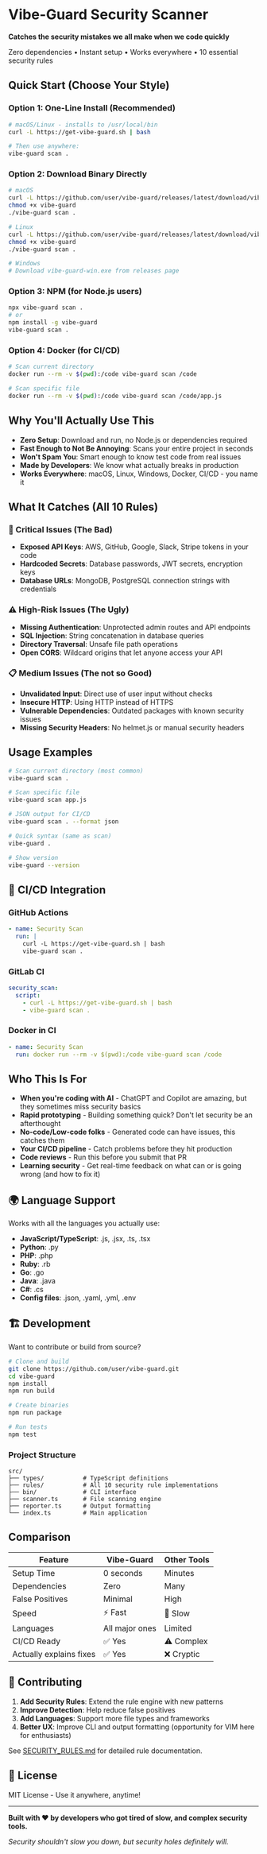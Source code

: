 #  Vibe-Guard Security Scanner

**Catches the security mistakes we all make when we code quickly**

Zero dependencies • Instant setup • Works everywhere • 10 essential security rules

##  Quick Start (Choose Your Style)

### Option 1: One-Line Install (Recommended)
```bash
# macOS/Linux - installs to /usr/local/bin
curl -L https://get-vibe-guard.sh | bash

# Then use anywhere:
vibe-guard scan .
```

### Option 2: Download Binary Directly
```bash
# macOS
curl -L https://github.com/user/vibe-guard/releases/latest/download/vibe-guard-macos -o vibe-guard
chmod +x vibe-guard
./vibe-guard scan .

# Linux
curl -L https://github.com/user/vibe-guard/releases/latest/download/vibe-guard-linux -o vibe-guard
chmod +x vibe-guard
./vibe-guard scan .

# Windows
# Download vibe-guard-win.exe from releases page
```

### Option 3: NPM (for Node.js users)
```bash
npx vibe-guard scan .
# or
npm install -g vibe-guard
vibe-guard scan .
```

### Option 4: Docker (for CI/CD)
```bash
# Scan current directory
docker run --rm -v $(pwd):/code vibe-guard scan /code

# Scan specific file
docker run --rm -v $(pwd):/code vibe-guard scan /code/app.js
```

##  Why You'll Actually Use This

- **Zero Setup**: Download and run, no Node.js or dependencies required
- **Fast Enough to Not Be Annoying**: Scans your entire project in seconds
- **Won't Spam You**: Smart enough to know test code from real issues
- **Made by Developers**: We know what actually breaks in production
- **Works Everywhere**: macOS, Linux, Windows, Docker, CI/CD - you name it

##  What It Catches (All 10 Rules)

### 🚨 Critical Issues (The Bad)
- **Exposed API Keys**: AWS, GitHub, Google, Slack, Stripe tokens in your code
- **Hardcoded Secrets**: Database passwords, JWT secrets, encryption keys
- **Database URLs**: MongoDB, PostgreSQL connection strings with credentials

### ⚠️ High-Risk Issues (The Ugly)
- **Missing Authentication**: Unprotected admin routes and API endpoints
- **SQL Injection**: String concatenation in database queries
- **Directory Traversal**: Unsafe file path operations
- **Open CORS**: Wildcard origins that let anyone access your API

### 📋 Medium Issues (The not so Good)
- **Unvalidated Input**: Direct use of user input without checks
- **Insecure HTTP**: Using HTTP instead of HTTPS
- **Vulnerable Dependencies**: Outdated packages with known security issues
- **Missing Security Headers**: No helmet.js or manual security headers

## Usage Examples

```bash
# Scan current directory (most common)
vibe-guard scan .

# Scan specific file
vibe-guard scan app.js

# JSON output for CI/CD
vibe-guard scan . --format json

# Quick syntax (same as scan)
vibe-guard .

# Show version
vibe-guard --version
```

## 🔧 CI/CD Integration

### GitHub Actions
```yaml
- name: Security Scan
  run: |
    curl -L https://get-vibe-guard.sh | bash
    vibe-guard scan .
```

### GitLab CI
```yaml
security_scan:
  script:
    - curl -L https://get-vibe-guard.sh | bash
    - vibe-guard scan .
```

### Docker in CI
```yaml
- name: Security Scan
  run: docker run --rm -v $(pwd):/code vibe-guard scan /code
```

## Who This Is For

- **When you're coding with AI** - ChatGPT and Copilot are amazing, but they sometimes miss security basics
- **Rapid prototyping** - Building something quick? Don't let security be an afterthought
- **No-code/Low-code folks** - Generated code can have issues, this catches them
- **Your CI/CD pipeline** - Catch problems before they hit production
- **Code reviews** - Run this before you submit that PR
- **Learning security** - Get real-time feedback on what can or is going wrong (and how to fix it)

## 🌍 Language Support

Works with all the languages you actually use:
- **JavaScript/TypeScript**: .js, .jsx, .ts, .tsx
- **Python**: .py
- **PHP**: .php
- **Ruby**: .rb
- **Go**: .go
- **Java**: .java
- **C#**: .cs
- **Config files**: .json, .yaml, .yml, .env

## 🏗️ Development

Want to contribute or build from source?

```bash
# Clone and build
git clone https://github.com/user/vibe-guard.git
cd vibe-guard
npm install
npm run build

# Create binaries
npm run package

# Run tests
npm test
```

### Project Structure
```
src/
├── types/           # TypeScript definitions
├── rules/           # All 10 security rule implementations
├── bin/             # CLI interface
├── scanner.ts       # File scanning engine
├── reporter.ts      # Output formatting
└── index.ts         # Main application
```

## Comparison

| Feature | Vibe-Guard | Other Tools |
|---------|------------|-------------|
| Setup Time | 0 seconds | Minutes |
| Dependencies | Zero | Many |
| False Positives | Minimal | High |
| Speed | ⚡ Fast | 🐌 Slow |
| Languages | All major ones | Limited |
| CI/CD Ready | ✅ Yes | ⚠️ Complex |
| Actually explains fixes | ✅ Yes | ❌ Cryptic |

## 🤝 Contributing

1. **Add Security Rules**: Extend the rule engine with new patterns
2. **Improve Detection**: Help reduce false positives
3. **Add Languages**: Support more file types and frameworks
4. **Better UX**: Improve CLI and output formatting (opportunity for VIM here for enthusiasts)

See [SECURITY_RULES.md](SECURITY_RULES.md) for detailed rule documentation.

## 📄 License

MIT License - Use it anywhere, anytime!

---

**Built with ❤️ by developers who got tired of slow, and complex security tools.**

*Security shouldn't slow you down, but security holes definitely will.* 
